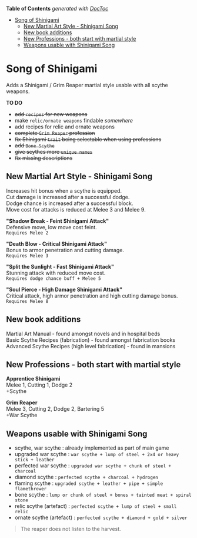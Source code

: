 <!-- START doctoc generated TOC please keep comment here to allow auto update -->
<!-- DON'T EDIT THIS SECTION, INSTEAD RE-RUN doctoc TO UPDATE -->
**Table of Contents**  *generated with [DocToc](https://github.com/thlorenz/doctoc)*

- [Song of Shinigami](#song-of-shinigami)
  - [New Martial Art Style - Shinigami Song](#new-martial-art-style---shinigami-song)
  - [New book additions](#new-book-additions)
  - [New Professions - both start with martial style](#new-professions---both-start-with-martial-style)
  - [Weapons usable with Shinigami Song](#weapons-usable-with-shinigami-song)

<!-- END doctoc generated TOC please keep comment here to allow auto update -->

# Song of Shinigami

Adds a Shinigami / Grim Reaper martial style usable with all scythe weapons.

**TO DO**  
+ ~~add `recipes` for new weapons~~
+ make `relic/ornate weapons` findable _somewhere_
+ add recipes for relic and ornate weapons
+ ~~complete `Grim Reaper` profession~~
+ ~~fix Shinigami `trait` being selectable when using professions~~
+ ~~add `Bone Scythe`~~
+ ~~give scythes more `unique names`~~
+ ~~fix missing descriptions~~

## New Martial Art Style - Shinigami Song

Increases hit bonus when a scythe is equipped.  
Cut damage is increased after a successful dodge.  
Dodge chance is increased after a successful block.  
Move cost for attacks is reduced at Melee 3 and Melee 9.  

**"Shadow Break - Feint Shinigami Attack"**  
Defensive move, low move cost feint.  
`Requires Melee 2`

**"Death Blow - Critical Shinigami Attack"**  
Bonus to armor penetration and cutting damage.  
`Requires Melee 3`  

**"Split the Sunlight - Fast Shinigami Attack"**  
Stunning attack with reduced move cost.  
`Requires dodge chance buff + Melee 5`

**"Soul Pierce - High Damage Shinigami Attack"**  
Critical attack, high armor penetration and high cutting damage bonus.  
`Requires Melee 8`

## New book additions

Martial Art Manual - found amongst novels and in hospital beds  
Basic Scythe Recipes (fabrication) - found amongst fabrication books  
Advanced Scythe Recipes (high level fabrication) - found in mansions

## New Professions - both start with martial style

**Apprentice Shinigami**  
	Melee 1, Cutting 1, Dodge 2  
	+Scythe

**Grim Reaper**  
	Melee 3, Cutting 2, Dodge 2, Bartering 5  
	+War Scythe

## Weapons usable with Shinigami Song

* scythe, war scythe : already implemented as part of main game
* upgraded war scythe : `war scythe + lump of steel + 2x4 or heavy stick + leather`
* perfected war scythe : `upgraded war scythe + chunk of steel + charcoal`
* diamond scythe : `perfected scythe + charcoal + hydrogen`
* flaming scythe : `upgraded scythe + leather + pipe + simple flamethrower`
* bone scythe : `lump or chunk of steel + bones + tainted meat + spiral stone`
* relic scythe (artefact) : `perfected scythe + lump of steel + small relic`
* ornate scythe (artefact) : `perfected scythe + diamond + gold + silver`

>The reaper does not listen to the harvest.
